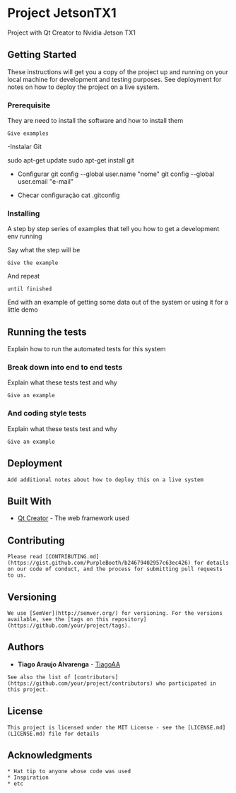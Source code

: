 # Project JetsonTX1

Project with Qt Creator to Nvidia Jetson TX1

## Getting Started

These instructions will get you a copy of the project up and running on your local machine for development and testing purposes. See deployment for notes on how to deploy the project on a live system.

### Prerequisite

They are need to install the software and how to install them

```
Give examples
```

-Instalar Git

sudo apt-get update
sudo apt-get install git

- Configurar 
git config --global user.name "nome"
git config --global user.email "e-mail"

- Checar configuração
cat .gitconfig



### Installing

A step by step series of examples that tell you how to get a development env running

Say what the step will be

```
Give the example
```

And repeat

```
until finished
```

End with an example of getting some data out of the system or using it for a little demo

## Running the tests

Explain how to run the automated tests for this system

### Break down into end to end tests

Explain what these tests test and why

```
Give an example
```

### And coding style tests

Explain what these tests test and why

```
Give an example
```

## Deployment

```
Add additional notes about how to deploy this on a live system
```

## Built With

* [Qt Creator](https://www.qt.io/) - The web framework used



## Contributing

```
Please read [CONTRIBUTING.md](https://gist.github.com/PurpleBooth/b24679402957c63ec426) for details on our code of conduct, and the process for submitting pull requests to us.
```

## Versioning

```
We use [SemVer](http://semver.org/) for versioning. For the versions available, see the [tags on this repository](https://github.com/your/project/tags). 
```

## Authors

* **Tiago Araujo Alvarenga** - [TiagoAA](https://github.com/TiagoAA)

```
See also the list of [contributors](https://github.com/your/project/contributors) who participated in this project.
```

## License

```
This project is licensed under the MIT License - see the [LICENSE.md](LICENSE.md) file for details
```

## Acknowledgments

```
* Hat tip to anyone whose code was used
* Inspiration
* etc
```
